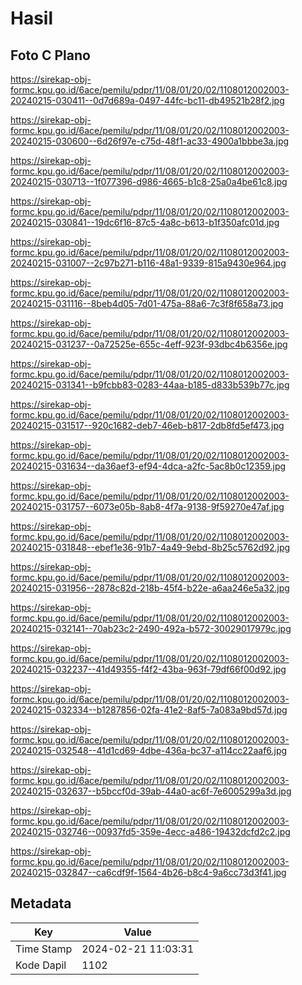 # Hasil

## Foto C Plano

https://sirekap-obj-formc.kpu.go.id/6ace/pemilu/pdpr/11/08/01/20/02/1108012002003-20240215-030411--0d7d689a-0497-44fc-bc11-db49521b28f2.jpg

https://sirekap-obj-formc.kpu.go.id/6ace/pemilu/pdpr/11/08/01/20/02/1108012002003-20240215-030600--6d26f97e-c75d-48f1-ac33-4900a1bbbe3a.jpg

https://sirekap-obj-formc.kpu.go.id/6ace/pemilu/pdpr/11/08/01/20/02/1108012002003-20240215-030713--1f077396-d986-4665-b1c8-25a0a4be61c8.jpg

https://sirekap-obj-formc.kpu.go.id/6ace/pemilu/pdpr/11/08/01/20/02/1108012002003-20240215-030841--19dc6f16-87c5-4a8c-b613-b1f350afc01d.jpg

https://sirekap-obj-formc.kpu.go.id/6ace/pemilu/pdpr/11/08/01/20/02/1108012002003-20240215-031007--2c97b271-b116-48a1-9339-815a9430e964.jpg

https://sirekap-obj-formc.kpu.go.id/6ace/pemilu/pdpr/11/08/01/20/02/1108012002003-20240215-031116--8beb4d05-7d01-475a-88a6-7c3f8f658a73.jpg

https://sirekap-obj-formc.kpu.go.id/6ace/pemilu/pdpr/11/08/01/20/02/1108012002003-20240215-031237--0a72525e-655c-4eff-923f-93dbc4b6356e.jpg

https://sirekap-obj-formc.kpu.go.id/6ace/pemilu/pdpr/11/08/01/20/02/1108012002003-20240215-031341--b9fcbb83-0283-44aa-b185-d833b539b77c.jpg

https://sirekap-obj-formc.kpu.go.id/6ace/pemilu/pdpr/11/08/01/20/02/1108012002003-20240215-031517--920c1682-deb7-46eb-b817-2db8fd5ef473.jpg

https://sirekap-obj-formc.kpu.go.id/6ace/pemilu/pdpr/11/08/01/20/02/1108012002003-20240215-031634--da36aef3-ef94-4dca-a2fc-5ac8b0c12359.jpg

https://sirekap-obj-formc.kpu.go.id/6ace/pemilu/pdpr/11/08/01/20/02/1108012002003-20240215-031757--6073e05b-8ab8-4f7a-9138-9f59270e47af.jpg

https://sirekap-obj-formc.kpu.go.id/6ace/pemilu/pdpr/11/08/01/20/02/1108012002003-20240215-031848--ebef1e36-91b7-4a49-9ebd-8b25c5762d92.jpg

https://sirekap-obj-formc.kpu.go.id/6ace/pemilu/pdpr/11/08/01/20/02/1108012002003-20240215-031956--2878c82d-218b-45f4-b22e-a6aa246e5a32.jpg

https://sirekap-obj-formc.kpu.go.id/6ace/pemilu/pdpr/11/08/01/20/02/1108012002003-20240215-032141--70ab23c2-2490-492a-b572-30029017979c.jpg

https://sirekap-obj-formc.kpu.go.id/6ace/pemilu/pdpr/11/08/01/20/02/1108012002003-20240215-032237--41d49355-f4f2-43ba-963f-79df66f00d92.jpg

https://sirekap-obj-formc.kpu.go.id/6ace/pemilu/pdpr/11/08/01/20/02/1108012002003-20240215-032334--b1287856-02fa-41e2-8af5-7a083a9bd57d.jpg

https://sirekap-obj-formc.kpu.go.id/6ace/pemilu/pdpr/11/08/01/20/02/1108012002003-20240215-032548--41d1cd69-4dbe-436a-bc37-a114cc22aaf6.jpg

https://sirekap-obj-formc.kpu.go.id/6ace/pemilu/pdpr/11/08/01/20/02/1108012002003-20240215-032637--b5bccf0d-39ab-44a0-ac6f-7e6005299a3d.jpg

https://sirekap-obj-formc.kpu.go.id/6ace/pemilu/pdpr/11/08/01/20/02/1108012002003-20240215-032746--00937fd5-359e-4ecc-a486-19432dcfd2c2.jpg

https://sirekap-obj-formc.kpu.go.id/6ace/pemilu/pdpr/11/08/01/20/02/1108012002003-20240215-032847--ca6cdf9f-1564-4b26-b8c4-9a6cc73d3f41.jpg


## Metadata

| Key        | Value               |
| ---------- | ------------------- |
| Time Stamp | 2024-02-21 11:03:31 |
| Kode Dapil | 1102                |



